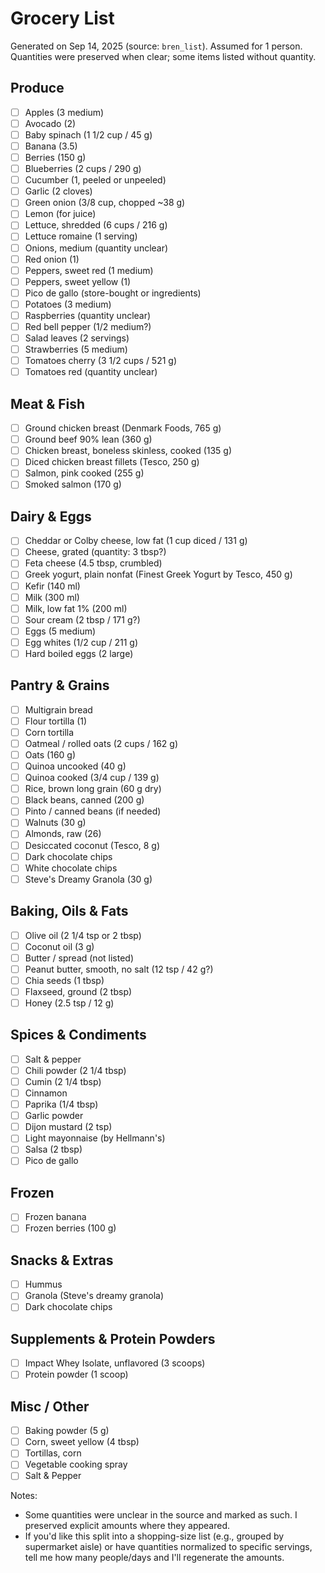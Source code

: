 # Grocery List

Generated on Sep 14, 2025 (source: `bren_list`). Assumed for 1 person. Quantities were preserved when clear; some items listed without quantity.

## Produce
- [ ] Apples (3 medium)
- [ ] Avocado (2)
- [ ] Baby spinach (1 1/2 cup / 45 g)
- [ ] Banana (3.5)
- [ ] Berries (150 g)
- [ ] Blueberries (2 cups / 290 g)
- [ ] Cucumber (1, peeled or unpeeled)
- [ ] Garlic (2 cloves)
- [ ] Green onion (3/8 cup, chopped ~38 g)
- [ ] Lemon (for juice)
- [ ] Lettuce, shredded (6 cups / 216 g)
- [ ] Lettuce romaine (1 serving)
- [ ] Onions, medium (quantity unclear)
- [ ] Red onion (1)
- [ ] Peppers, sweet red (1 medium)
- [ ] Peppers, sweet yellow (1)
- [ ] Pico de gallo (store-bought or ingredients)
- [ ] Potatoes (3 medium)
- [ ] Raspberries (quantity unclear)
- [ ] Red bell pepper (1/2 medium?)
- [ ] Salad leaves (2 servings)
- [ ] Strawberries (5 medium)
- [ ] Tomatoes cherry (3 1/2 cups / 521 g)
- [ ] Tomatoes red (quantity unclear)

## Meat & Fish
- [ ] Ground chicken breast (Denmark Foods, 765 g)
- [ ] Ground beef 90% lean (360 g)
- [ ] Chicken breast, boneless skinless, cooked (135 g)
- [ ] Diced chicken breast fillets (Tesco, 250 g)
- [ ] Salmon, pink cooked (255 g)
- [ ] Smoked salmon (170 g)

## Dairy & Eggs
- [ ] Cheddar or Colby cheese, low fat (1 cup diced / 131 g)
- [ ] Cheese, grated (quantity: 3 tbsp?)
- [ ] Feta cheese (4.5 tbsp, crumbled)
- [ ] Greek yogurt, plain nonfat (Finest Greek Yogurt by Tesco, 450 g)
- [ ] Kefir (140 ml)
- [ ] Milk (300 ml)
- [ ] Milk, low fat 1% (200 ml)
- [ ] Sour cream (2 tbsp / 171 g?)
- [ ] Eggs (5 medium)
- [ ] Egg whites (1/2 cup / 211 g)
- [ ] Hard boiled eggs (2 large)

## Pantry & Grains
- [ ] Multigrain bread
- [ ] Flour tortilla (1)
- [ ] Corn tortilla
- [ ] Oatmeal / rolled oats (2 cups / 162 g)
- [ ] Oats (160 g)
- [ ] Quinoa uncooked (40 g)
- [ ] Quinoa cooked (3/4 cup / 139 g)
- [ ] Rice, brown long grain (60 g dry)
- [ ] Black beans, canned (200 g)
- [ ] Pinto / canned beans (if needed)
- [ ] Walnuts (30 g)
- [ ] Almonds, raw (26)
- [ ] Desiccated coconut (Tesco, 8 g)
- [ ] Dark chocolate chips
- [ ] White chocolate chips
- [ ] Steve's Dreamy Granola (30 g)

## Baking, Oils & Fats
- [ ] Olive oil (2 1/4 tsp or 2 tbsp)
- [ ] Coconut oil (3 g)
- [ ] Butter / spread (not listed)
- [ ] Peanut butter, smooth, no salt (12 tsp / 42 g?)
- [ ] Chia seeds (1 tbsp)
- [ ] Flaxseed, ground (2 tbsp)
- [ ] Honey (2.5 tsp / 12 g)

## Spices & Condiments
- [ ] Salt & pepper
- [ ] Chili powder (2 1/4 tbsp)
- [ ] Cumin (2 1/4 tbsp)
- [ ] Cinnamon
- [ ] Paprika (1/4 tbsp)
- [ ] Garlic powder
- [ ] Dijon mustard (2 tsp)
- [ ] Light mayonnaise (by Hellmann's)
- [ ] Salsa (2 tbsp)
- [ ] Pico de gallo

## Frozen
- [ ] Frozen banana
- [ ] Frozen berries (100 g)

## Snacks & Extras
- [ ] Hummus
- [ ] Granola (Steve's dreamy granola)
- [ ] Dark chocolate chips

## Supplements & Protein Powders
- [ ] Impact Whey Isolate, unflavored (3 scoops)
- [ ] Protein powder (1 scoop)

## Misc / Other
- [ ] Baking powder (5 g)
- [ ] Corn, sweet yellow (4 tbsp)
- [ ] Tortillas, corn
- [ ] Vegetable cooking spray
- [ ] Salt & Pepper

Notes:
- Some quantities were unclear in the source and marked as such. I preserved explicit amounts where they appeared.
- If you'd like this split into a shopping-size list (e.g., grouped by supermarket aisle) or have quantities normalized to specific servings, tell me how many people/days and I'll regenerate the amounts.
